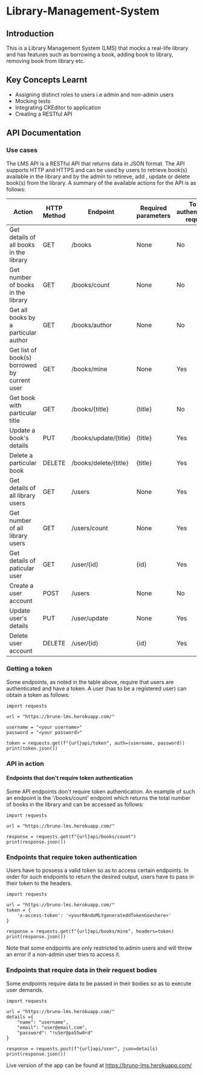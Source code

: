 # Library-Management-System

## Introduction
This is a Library Management System (LMS) that mocks a real-life library and has features such as borrowing a book, adding book to library, removing book from library etc. 

## Key Concepts Learnt 
* Assigning distinct roles to users i.e admin and non-admin users
* Mocking tests
* Integrating CKEditor to application
* Creating a RESTful API

## API Documentation
### Use cases
The LMS API is a RESTful API that returns data in JSON format. The API supports HTTP and HTTPS and can be used by users to retrieve book(s) available in the library and by the admin to retireve, add , update or delete book(s) from the library.
A summary of the available actions for the API is as follows:

| Action | HTTP Method | Endpoint | Required parameters | Token authentication required | Restricted to admin user only |
| --- | --- | --- | --- | --- | --- |
| Get details of all books in the library | GET | /books | None | No | No |
| Get number of books in the library | GET | /books/count | None | No | No |
| Get all books by a particular author | GET | /books/author | None | No | No |
| Get list of book(s) borrowed by current user | GET | /books/mine | None | Yes | No |
| Get book with particular title | GET | /books/{title} | {title} | No | No |
| Update a book's details | PUT | /books/update/{title} | {title} | Yes | Yes |
| Delete a particular book | DELETE | /books/delete/{title} | {title} | Yes | Yes |
| Get details of all library users | GET | /users | None | Yes | Yes |
| Get number of all library users | GET | /users/count | None | Yes | Yes |
| Get details of paticular user | GET | /user/{id} | {id} | Yes | Yes |
| Create a user account | POST | /users | None | No | No |
| Update user's details | PUT | /user/update | None | Yes | No |
| Delete user account| DELETE | /user/{id} | {id} | Yes | Yes |

### Getting a token
Some endpoints, as noted in the table above, require that users are authenticated and have a token. A user (has to be a registered user) can obtain a token as follows:

```
import requests

url = "https://bruno-lms.herokuapp.com/"

username = "<your username>"
password = "<your password>"

token = requests.get(f"{url}api/token", auth=(username, password))
print(token.json())
```

### API in action
#### Endpoints that don't require token authentication
Some API endpoints don't require token authentication. An example of such an endpoint is the '/books/count' endpoint which returns the total number of books in the library and can be accessed as follows: 

```
import requests

url = "https://bruno-lms.herokuapp.com/"

response = requests.get(f"{url}api/books/count")
print(response.json())
```

### Endpoints that require token authentication
Users have to possess a valid token so as to access certain endpoints. In order for such endpoints to return the desired output, users have to pass in their token to the headers.

```
import requests

url = "https://bruno-lms.herokuapp.com/"
token = {
    'x-access-token': '<yourRAndoMLYgenerateddTokenGoeshere>'
}

response = requests.get(f"{url}api/books/mine", headers=token)
print(response.json())
```

Note that some endpoints are only restricted to admin users and will throw an error if a non-admin user tries to access it.

### Endpoints that require data in their request bodies
Some endpoints require data to be passed in their bodies so as to execute user demands.

```
import requests

url = "https://bruno-lms.herokuapp.com/"
details ={
    "name": "username",
    "email": "user@email.com",
    "password": "!uSer@pa55w0rd"
}

response = requests.post(f"{url}api/user", json=details)
print(response.json())
```

Live version of the app can be found at https://bruno-lms.herokuapp.com/